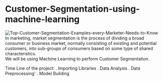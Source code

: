 # Customer-Segmentation-using-machine-learning
![Top-Customer-Segmentation-Examples-every-Marketer-Needs-to-Know](https://github.com/Victory-Onumaku/Customer-Segmentation-using-machine-learning/assets/91481737/4e16190c-925b-49b5-8082-cb1784517b4d)
In marketing, market segmentation is the process of dividing a broad consumer or business market, normally consisting of existing and potential customers, into sub-groups of consumers based on some type of shared characteristics.   <br> 
We will be using Machine Learning to perform Customer Segmentation.

Time Line of the project:
. Importing Libraries
. Data Analysis
. Data Preprocessing'
. Model Building
